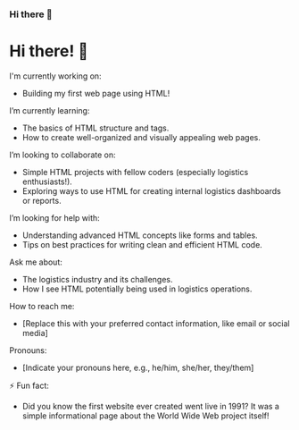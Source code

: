 ### Hi there 👋
# Hi there! 👋

I'm currently working on:

- Building my first web page using HTML!

I’m currently learning:

- The basics of HTML structure and tags.
- How to create well-organized and visually appealing web pages.

I’m looking to collaborate on:

- Simple HTML projects with fellow coders (especially logistics enthusiasts!).
- Exploring ways to use HTML for creating internal logistics dashboards or reports.

I’m looking for help with:

- Understanding advanced HTML concepts like forms and tables.
- Tips on best practices for writing clean and efficient HTML code.

Ask me about:

- The logistics industry and its challenges.
- How I see HTML potentially being used in logistics operations.

How to reach me:

- [Replace this with your preferred contact information, like email or social media]

Pronouns:

- [Indicate your pronouns here, e.g., he/him, she/her, they/them]

⚡ Fun fact:

- Did you know the first website ever created went live in 1991? It was a simple informational page about the World Wide Web project itself!

